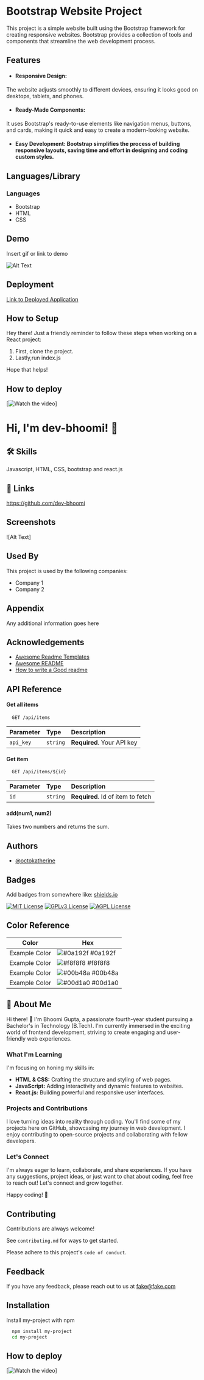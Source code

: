 
# Bootstrap  Website Project

This project is a simple website built using the Bootstrap framework for creating responsive websites. Bootstrap provides a collection of tools and components that streamline the web development process.

## Features

- #### Responsive Design: 
The website adjusts smoothly to different devices, ensuring it looks good on desktops, tablets, and phones.

- #### Ready-Made Components:
 It uses Bootstrap's ready-to-use elements like navigation menus, buttons, and cards, making it quick and easy to create a modern-looking website.

- #### Easy Development: Bootstrap simplifies the process of building responsive layouts, saving time and effort in designing and coding custom styles.

## Languages/Library
### Languages
- Bootstrap
- HTML
- CSS



## Demo

Insert gif or link to demo

![Alt Text](https://media.giphy.com/media/v1.Y2lkPTc5MGI3NjExczBjZDBvbWdjdzM4Y21lc3FiMTQ4eDR5amFoZnZvN2JqOGdrbHF1diZlcD12MV9pbnRlcm5hbF9naWZfYnlfaWQmY3Q9Zw/Yo93IexifxCs4VCGDx/source.gif)

## Deployment

[Link to Deployed Application](https://dev-bhoomi.github.io/Bootstrap_Website/)





## How to Setup
Hey there! Just a friendly reminder to follow these steps when working on a React project:

1. First, clone the project.
2. Lastly,run index.js

Hope that helps!
## How to deploy
[![Watch the video](https://img.youtube.com/vi/mdO18zv3oGQ/0.jpg)]

# Hi, I'm dev-bhoomi! 👋


## 🛠 Skills
Javascript, HTML, CSS, bootstrap and react.js


## 🔗 Links
https://github.com/dev-bhoomi

## Screenshots

![Alt Text]


## Used By

This project is used by the following companies:

- Company 1
- Company 2


## Appendix

Any additional information goes here


## Acknowledgements

 - [Awesome Readme Templates](https://awesomeopensource.com/project/elangosundar/awesome-README-templates)
 - [Awesome README](https://github.com/matiassingers/awesome-readme)
 - [How to write a Good readme](https://bulldogjob.com/news/449-how-to-write-a-good-readme-for-your-github-project)


## API Reference

#### Get all items

```http
  GET /api/items
```

| Parameter | Type     | Description                |
| :-------- | :------- | :------------------------- |
| `api_key` | `string` | **Required**. Your API key |

#### Get item

```http
  GET /api/items/${id}
```

| Parameter | Type     | Description                       |
| :-------- | :------- | :-------------------------------- |
| `id`      | `string` | **Required**. Id of item to fetch |

#### add(num1, num2)

Takes two numbers and returns the sum.


## Authors

- [@octokatherine](https://www.github.com/octokatherine)


## Badges

Add badges from somewhere like: [shields.io](https://shields.io/)

[![MIT License](https://img.shields.io/badge/License-MIT-green.svg)](https://choosealicense.com/licenses/mit/)
[![GPLv3 License](https://img.shields.io/badge/License-GPL%20v3-yellow.svg)](https://opensource.org/licenses/)
[![AGPL License](https://img.shields.io/badge/license-AGPL-blue.svg)](http://www.gnu.org/licenses/agpl-3.0)

## Color Reference

| Color             | Hex                                                                |
| ----------------- | ------------------------------------------------------------------ |
| Example Color | ![#0a192f](https://via.placeholder.com/10/0a192f?text=+) #0a192f |
| Example Color | ![#f8f8f8](https://via.placeholder.com/10/f8f8f8?text=+) #f8f8f8 |
| Example Color | ![#00b48a](https://via.placeholder.com/10/00b48a?text=+) #00b48a |
| Example Color | ![#00d1a0](https://via.placeholder.com/10/00b48a?text=+) #00d1a0 |


## 🚀 About Me
Hi there! 👋 I'm Bhoomi Gupta, a passionate fourth-year student pursuing a Bachelor's in Technology (B.Tech). I'm currently immersed in the exciting world of frontend development, striving to create engaging and user-friendly web experiences.

### What I'm Learning

I'm focusing on honing my skills in:

- **HTML & CSS:** Crafting the structure and styling of web pages.
- **JavaScript:** Adding interactivity and dynamic features to websites.
- **React.js:** Building powerful and responsive user interfaces.

### Projects and Contributions

I love turning ideas into reality through coding. You'll find some of my projects here on GitHub, showcasing my journey in web development. I enjoy contributing to open-source projects and collaborating with fellow developers.

### Let's Connect

I'm always eager to learn, collaborate, and share experiences. If you have any suggestions, project ideas, or just want to chat about coding, feel free to reach out! Let's connect and grow together.

Happy coding! 🚀

## Contributing

Contributions are always welcome!

See `contributing.md` for ways to get started.

Please adhere to this project's `code of conduct`.


## Feedback

If you have any feedback, please reach out to us at fake@fake.com


## Installation

Install my-project with npm

```bash
  npm install my-project
  cd my-project
```
    
## How to deploy
[![Watch the video](https://img.youtube.com/vi/mdO18zv3oGQ/0.jpg)]
